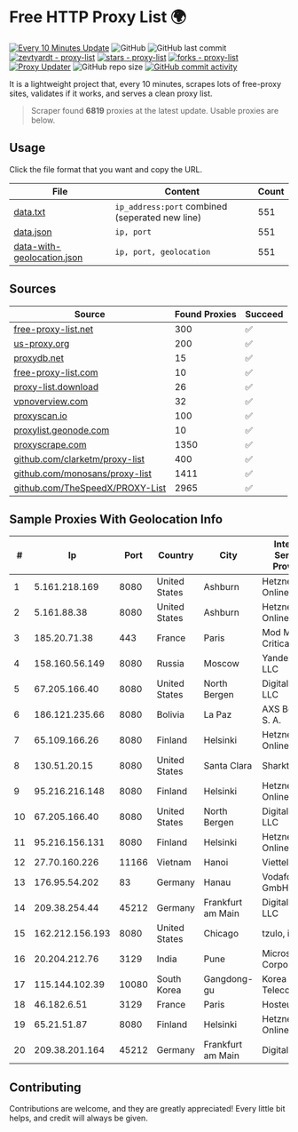 
# Free HTTP Proxy List 🌍

[![Every 10 Minutes Update](https://github.com/mertguvencli/http-proxy-list/actions/workflows/main.yml/badge.svg?branch=main)](https://github.com/mertguvencli/http-proxy-list/actions/workflows/main.yml)
![GitHub](https://img.shields.io/github/license/mertguvencli/http-proxy-list)
![GitHub last commit](https://img.shields.io/github/last-commit/mertguvencli/http-proxy-list)
[![zevtyardt - proxy-list](https://img.shields.io/static/v1?label=zevtyardt&message=proxy-list&color=blue&logo=github)](https://github.com/zevtyardt/proxy-list "Go to GitHub repo")
[![stars - proxy-list](https://img.shields.io/github/stars/zevtyardt/proxy-list?style=social)](https://github.com/zevtyardt/proxy-list)
[![forks - proxy-list](https://img.shields.io/github/forks/zevtyardt/proxy-list?style=social)](https://github.com/zevtyardt/proxy-list)
[![Proxy Updater](https://github.com/zevtyardt/proxy-list/workflows/Proxy%20Updater/badge.svg)](https://github.com/zevtyardt/proxy-list/actions?query=workflow:"Proxy+Updater")
![GitHub repo size](https://img.shields.io/github/repo-size/zevtyardt/proxy-list)
[![GitHub commit activity](https://img.shields.io/github/commit-activity/m/zevtyardt/proxy-list?logo=commits)](https://github.com/zevtyardt/proxy-list/commits/main)

It is a lightweight project that, every 10 minutes, scrapes lots of free-proxy sites, validates if it works, and serves a clean proxy list.

> Scraper found **6819** proxies at the latest update. Usable proxies are below.

## Usage

Click the file format that you want and copy the URL.

|File|Content|Count|
|----|-------|-----|
|[data.txt](https://raw.githubusercontent.com/mertguvencli/http-proxy-list/main/proxy-list/data.txt)|`ip_address:port` combined (seperated new line)|551|
|[data.json](https://raw.githubusercontent.com/mertguvencli/http-proxy-list/main/proxy-list/data.json)|`ip, port`|551|
|[data-with-geolocation.json](https://raw.githubusercontent.com/mertguvencli/http-proxy-list/main/proxy-list/data-with-geolocation.json)|`ip, port, geolocation`|551|

## Sources

|Source|Found Proxies|Succeed|
|------|-------------|-------|
|[free-proxy-list.net](https://free-proxy-list.net)|300|✅|
|[us-proxy.org](https://www.us-proxy.org)|200|✅|
|[proxydb.net](http://proxydb.net)|15|✅|
|[free-proxy-list.com](https://free-proxy-list.com/?page=&port=&type%5B%5D=http&type%5B%5D=https&up_time=0&search=Search)|10|✅|
|[proxy-list.download](https://www.proxy-list.download/HTTP)|26|✅|
|[vpnoverview.com](https://vpnoverview.com/privacy/anonymous-browsing/free-proxy-servers)|32|✅|
|[proxyscan.io](https://www.proxyscan.io)|100|✅|
|[proxylist.geonode.com](https://proxylist.geonode.com/api/proxy-list?limit=300&page=1&sort_by=lastChecked&sort_type=desc&protocols=http,https)|10|✅|
|[proxyscrape.com](https://api.proxyscrape.com/v2/?request=displayproxies&protocol=http&timeout=10000&country=all&ssl=all&anonymity=all)|1350|✅|
|[github.com/clarketm/proxy-list](https://raw.githubusercontent.com/clarketm/proxy-list/master/proxy-list-raw.txt)|400|✅|
|[github.com/monosans/proxy-list](https://raw.githubusercontent.com/monosans/proxy-list/main/proxies/http.txt)|1411|✅|
|[github.com/TheSpeedX/PROXY-List](https://raw.githubusercontent.com/TheSpeedX/PROXY-List/master/http.txt)|2965|✅|


## Sample Proxies With Geolocation Info

|#|Ip|Port|Country|City|Internet Service Provider|
|-|--|----|-------|----|-------------------------|
|1|5.161.218.169|8080|United States|Ashburn|Hetzner Online GmbH|
|2|5.161.88.38|8080|United States|Ashburn|Hetzner Online GmbH|
|3|185.20.71.38|443|France|Paris|Mod Mission Critical LLC|
|4|158.160.56.149|8080|Russia|Moscow|Yandex.Cloud LLC|
|5|67.205.166.40|8080|United States|North Bergen|DigitalOcean, LLC|
|6|186.121.235.66|8080|Bolivia|La Paz|AXS Bolivia S. A.|
|7|65.109.166.26|8080|Finland|Helsinki|Hetzner Online GmbH|
|8|130.51.20.15|8080|United States|Santa Clara|Sharktech|
|9|95.216.216.148|8080|Finland|Helsinki|Hetzner Online GmbH|
|10|67.205.166.40|8080|United States|North Bergen|DigitalOcean, LLC|
|11|95.216.156.131|8080|Finland|Helsinki|Hetzner Online GmbH|
|12|27.70.160.226|11166|Vietnam|Hanoi|Viettel Group|
|13|176.95.54.202|83|Germany|Hanau|Vodafone GmbH|
|14|209.38.254.44|45212|Germany|Frankfurt am Main|DigitalOcean, LLC|
|15|162.212.156.193|8080|United States|Chicago|tzulo, inc.|
|16|20.204.212.76|3129|India|Pune|Microsoft Corporation|
|17|115.144.102.39|10080|South Korea|Gangdong-gu|Korea Telecom|
|18|46.182.6.51|3129|France|Paris|Hosteur SAS|
|19|65.21.51.87|8080|Finland|Helsinki|Hetzner Online GmbH|
|20|209.38.201.164|45212|Germany|Frankfurt am Main|DigitalOcean|



## Contributing

Contributions are welcome, and they are greatly appreciated! Every
little bit helps, and credit will always be given.

